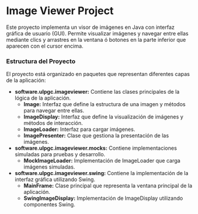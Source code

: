 # Image Viewer Project
Este proyecto implementa un visor de imágenes en Java con interfaz gráfica de usuario (GUI). Permite visualizar imágenes y navegar entre ellas mediante clics y arrastres en la ventana ó botones en la parte inferior que aparecen con el cursor encima.

### Estructura del Proyecto

El proyecto está organizado en paquetes que representan diferentes capas de la aplicación:

- **software.ulpgc.imageviewer:** Contiene las clases principales de la lógica de la aplicación.
  - **Image:** Interfaz que define la estructura de una imagen y métodos para navegar entre ellas.
  - **ImageDisplay:** Interfaz que define la visualización de imágenes y métodos de interacción.
  - **ImageLoader:** Interfaz para cargar imágenes.
  - **ImagePresenter:** Clase que gestiona la presentación de las imágenes.
- **software.ulpgc.imageviewer.mocks:** Contiene implementaciones simuladas para pruebas y desarrollo.
  - **MockImageLoader:** Implementación de ImageLoader que carga imágenes simuladas.
- **software.ulpgc.imageviewer.swing:** Contiene la implementación de la interfaz gráfica utilizando Swing.
  - **MainFrame:** Clase principal que representa la ventana principal de la aplicación.
  - **SwingImageDisplay:** Implementación de ImageDisplay utilizando componentes Swing.
